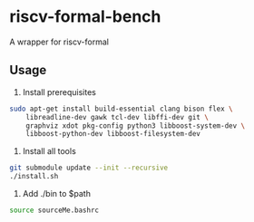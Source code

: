 # riscv-formal-bench
A wrapper for riscv-formal

## Usage
1. Install prerequisites
```bash
sudo apt-get install build-essential clang bison flex \
    libreadline-dev gawk tcl-dev libffi-dev git \
    graphviz xdot pkg-config python3 libboost-system-dev \
    libboost-python-dev libboost-filesystem-dev
```
1. Install all tools
```bash
git submodule update --init --recursive
./install.sh
```
1. Add ./bin to $path
```bash
source sourceMe.bashrc
```

